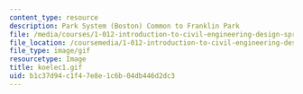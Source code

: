 ```yaml
---
content_type: resource
description: Park System (Boston) Common to Franklin Park
file: /media/courses/1-012-introduction-to-civil-engineering-design-spring-2002/b1c37d94c1f47e8e1c6b04db446d2dc3_koelec1.gif
file_location: /coursemedia/1-012-introduction-to-civil-engineering-design-spring-2002/b1c37d94c1f47e8e1c6b04db446d2dc3_koelec1.gif
file_type: image/gif
resourcetype: Image
title: koelec1.gif
uid: b1c37d94-c1f4-7e8e-1c6b-04db446d2dc3
---
```

